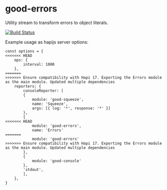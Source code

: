 # good-errors
Utility stream to transform errors to object literals.

[![Build Status](https://travis-ci.org/benleen/good-errors.svg?branch=master&style=flat)](https://travis-ci.org/benleen/good-errors)

Example usage as hapijs server options:
```
const options = {
<<<<<<< HEAD
    ops: {
        interval: 1000
    },
=======
>>>>>>> Ensure compatibility with Hapi 17. Exporting the Errors module as the main module. Updated multiple dependencies
    reporters: {
        consoleReporter: [
        {
            module: 'good-squeeze',
            name: 'Squeeze',
            args: [{ log: '*', response: '*' }]
        },
        {
<<<<<<< HEAD
            module: 'good-errors',
            name: 'Errors'
=======
            module: 'good-errors'
>>>>>>> Ensure compatibility with Hapi 17. Exporting the Errors module as the main module. Updated multiple dependencies
        },
        {
            module: 'good-console'
        },
        'stdout',
        ],
    },
}
```